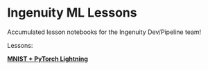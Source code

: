 # Ingenuity ML Lessons

Accumulated lesson notebooks for the Ingenuity Dev/Pipeline team!

Lessons:

[**MNIST + PyTorch Lightning**](https://colab.research.google.com/github/mgbvox/ingenuity_ml/blob/master/notebooks/Ingenuity_ML_MNIST_Basic.ipynb)
